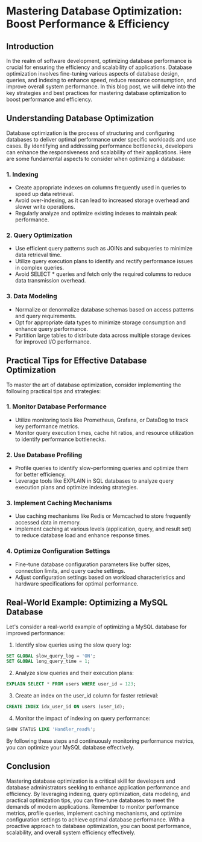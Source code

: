 # Mastering Database Optimization: Boost Performance & Efficiency

## Introduction

In the realm of software development, optimizing database performance is crucial for ensuring the efficiency and scalability of applications. Database optimization involves fine-tuning various aspects of database design, queries, and indexing to enhance speed, reduce resource consumption, and improve overall system performance. In this blog post, we will delve into the key strategies and best practices for mastering database optimization to boost performance and efficiency.

## Understanding Database Optimization

Database optimization is the process of structuring and configuring databases to deliver optimal performance under specific workloads and use cases. By identifying and addressing performance bottlenecks, developers can enhance the responsiveness and scalability of their applications. Here are some fundamental aspects to consider when optimizing a database:

### 1. Indexing

- Create appropriate indexes on columns frequently used in queries to speed up data retrieval.
- Avoid over-indexing, as it can lead to increased storage overhead and slower write operations.
- Regularly analyze and optimize existing indexes to maintain peak performance.

### 2. Query Optimization

- Use efficient query patterns such as JOINs and subqueries to minimize data retrieval time.
- Utilize query execution plans to identify and rectify performance issues in complex queries.
- Avoid SELECT * queries and fetch only the required columns to reduce data transmission overhead.

### 3. Data Modeling

- Normalize or denormalize database schemas based on access patterns and query requirements.
- Opt for appropriate data types to minimize storage consumption and enhance query performance.
- Partition large tables to distribute data across multiple storage devices for improved I/O performance.

## Practical Tips for Effective Database Optimization

To master the art of database optimization, consider implementing the following practical tips and strategies:

### 1. Monitor Database Performance

- Utilize monitoring tools like Prometheus, Grafana, or DataDog to track key performance metrics.
- Monitor query execution times, cache hit ratios, and resource utilization to identify performance bottlenecks.

### 2. Use Database Profiling

- Profile queries to identify slow-performing queries and optimize them for better efficiency.
- Leverage tools like EXPLAIN in SQL databases to analyze query execution plans and optimize indexing strategies.

### 3. Implement Caching Mechanisms

- Use caching mechanisms like Redis or Memcached to store frequently accessed data in memory.
- Implement caching at various levels (application, query, and result set) to reduce database load and enhance response times.

### 4. Optimize Configuration Settings

- Fine-tune database configuration parameters like buffer sizes, connection limits, and query cache settings.
- Adjust configuration settings based on workload characteristics and hardware specifications for optimal performance.

## Real-World Example: Optimizing a MySQL Database

Let's consider a real-world example of optimizing a MySQL database for improved performance:

1. Identify slow queries using the slow query log:
```sql
SET GLOBAL slow_query_log = 'ON';
SET GLOBAL long_query_time = 1;
```

2. Analyze slow queries and their execution plans:
```sql
EXPLAIN SELECT * FROM users WHERE user_id = 123;
```

3. Create an index on the user_id column for faster retrieval:
```sql
CREATE INDEX idx_user_id ON users (user_id);
```

4. Monitor the impact of indexing on query performance:
```sql
SHOW STATUS LIKE 'Handler_read%';
```

By following these steps and continuously monitoring performance metrics, you can optimize your MySQL database effectively.

## Conclusion

Mastering database optimization is a critical skill for developers and database administrators seeking to enhance application performance and efficiency. By leveraging indexing, query optimization, data modeling, and practical optimization tips, you can fine-tune databases to meet the demands of modern applications. Remember to monitor performance metrics, profile queries, implement caching mechanisms, and optimize configuration settings to achieve optimal database performance. With a proactive approach to database optimization, you can boost performance, scalability, and overall system efficiency effectively.